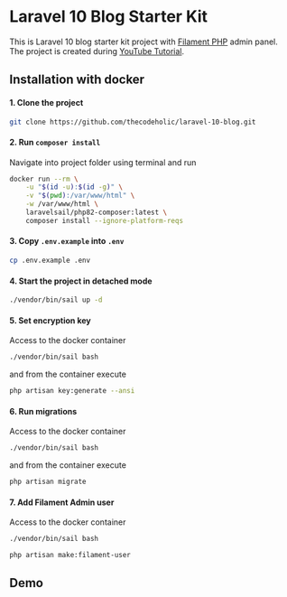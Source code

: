# Laravel 10 Blog Starter Kit
This is Laravel 10 blog starter kit project with [Filament PHP](https://filamentphp.com/) admin panel. The project is created during [YouTube Tutorial](https://youtu.be/iVThaG_sAt0).

## Installation with docker

#### 1. Clone the project
```bash
git clone https://github.com/thecodeholic/laravel-10-blog.git
```

#### 2. Run `composer install`
Navigate into project folder using terminal and run

```bash
docker run --rm \
    -u "$(id -u):$(id -g)" \
    -v "$(pwd):/var/www/html" \
    -w /var/www/html \
    laravelsail/php82-composer:latest \
    composer install --ignore-platform-reqs
```

#### 3. Copy `.env.example` into `.env`

```bash
cp .env.example .env
```

#### 4. Start the project in detached mode

```bash
./vendor/bin/sail up -d
```

#### 5. Set encryption key
Access to the docker container
```bash
./vendor/bin/sail bash
```

and from the container execute
```bash
php artisan key:generate --ansi
```

#### 6. Run migrations
Access to the docker container
```bash
./vendor/bin/sail bash
```

and from the container execute

```bash
php artisan migrate
```

#### 7. Add Filament Admin user
Access to the docker container
```bash
./vendor/bin/sail bash
```

```bash
php artisan make:filament-user
```

## Demo

## 
